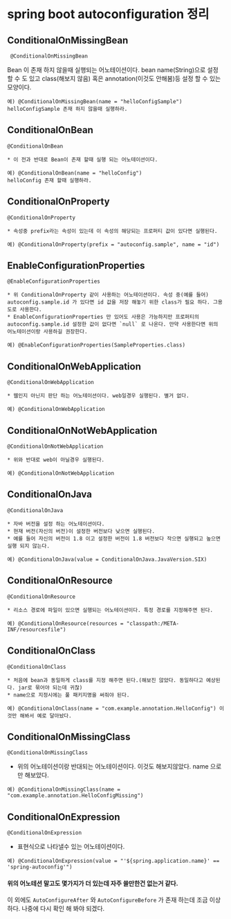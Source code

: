 # spring boot autoconfiguration 정리

## ConditionalOnMissingBean
```
 @ConditionalOnMissingBean
```
 Bean 이 존재 하지 않을때 실행되는 어노테이션이다.
 bean name(String)으로 설정 할 수 도 있고 class(해보지 않음) 혹은 annotation(이것도 안해봄)등 설정 할 수 있는 모양이다.
```    
예) @ConditionalOnMissingBean(name = "helloConfigSample")
helloConfigSample 존재 하지 않을때 실행하라.
``` 
## ConditionalOnBean

```
@ConditionalOnBean
```
    * 이 전과 반대로 Bean이 존재 할때 실행 되는 어노테이션이다.
```
예) @ConditionalOnBean(name = "helloConfig")
helloConfig 존재 할때 실행하라.
```
    
## ConditionalOnProperty

```
@ConditionalOnProperty
```
    * 속성중 prefix라는 속성이 있는데 이 속성의 해당되는 프로퍼티 값이 있다면 실행된다.

```
예) @ConditionalOnProperty(prefix = "autoconfig.sample", name = "id")
```

## EnableConfigurationProperties

```
@EnableConfigurationProperties
```
    * 위 ConditionalOnProperty 같이 사용하는 어노테이션이다. 속성 중(예를 들어) autoconfig.sample.id 가 있다면 id 값을 저장 해놓기 위한 class가 필요 하다. 그용도로 사용한다.
    * EnableConfigurationProperties 만 있어도 사용은 가능하지만 프로퍼티의 autoconfig.sample.id 설정한 값이 없다면 `null` 로 나온다. 만약 사용한다면 위의 어노테이션이랑 사용하길 권장한다.
```
예) @EnableConfigurationProperties(SampleProperties.class)
```
## ConditionalOnWebApplication

```
@ConditionalOnWebApplication
```
    * 웹인지 아닌지 판단 하는 어노테이션이다. web일경우 실행된다. 별거 없다.
```
예) @ConditionalOnWebApplication
```

## ConditionalOnNotWebApplication

```
@ConditionalOnNotWebApplication
```
    * 위와 반대로 web이 아닐경우 실행된다.
```
예) @ConditionalOnNotWebApplication
```

## ConditionalOnJava

```
@ConditionalOnJava
```
    * 자바 버전을 설정 하는 어노테이션이다.
    * 현재 버전(자신의 버전)이 설정한 버전보다 낮으면 실행된다.
    * 예를 들어 자신의 버전이 1.8 이고 설정한 버전이 1.8 버전보다 작으면 실행되고 높으면 실행 되지 않는다.
```
예) @ConditionalOnJava(value = ConditionalOnJava.JavaVersion.SIX)
```

## ConditionalOnResource

```
@ConditionalOnResource
```
    * 리소스 경로에 파일이 있으면 실행되는 어노테이션이다. 특정 경로를 지정해주면 된다.
```
예) @ConditionalOnResource(resources = "classpath:/META-INF/resourcesfile")
```

## ConditionalOnClass

```
@ConditionalOnClass
```
    * 처음에 bean과 동일하게 class를 지정 해주면 된다.(해보진 않았다. 동일하다고 예상된다. jar로 묶어야 되는데 귀찮)
    * name으로 지정시에는 풀 패키지명을 써줘야 된다. 

```
예) @ConditionalOnClass(name = "com.example.annotation.HelloConfig") 이것만 해봐서 예로 달아놨다.
```

## ConditionalOnMissingClass

```
@ConditionalOnMissingClass
```
   * 위의 어노테이션이랑 반대되는 어노테이션이다. 이것도 해보지않았다. name 으로만 해보았다.

```
예) @ConditionalOnMissingClass(name = "com.example.annotation.HelloConfigMissing")
```

## ConditionalOnExpression

```
@ConditionalOnExpression
```
   * 표현식으로 나타낼수 있는 어노테이션이다.

```
예) @ConditionalOnExpression(value = "'${spring.application.name}' == 'spring-autoconfig'")
```

#### 위의 어노테션 말고도 몇가지가 더 있는데 자주 쓸만한건 없는거 같다.


이 외에도 `AutoConfigureAfter` 와 `AutoConfigureBefore` 가 존재 하는데 조금 이상하다. 
나중에 다시 확인 해 봐야 되겠다.


